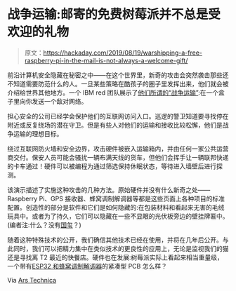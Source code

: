 # 战争运输:邮寄的免费树莓派并不总是受欢迎的礼物

> 原文：<https://hackaday.com/2019/08/19/warshipping-a-free-raspberry-pi-in-the-mail-is-not-always-a-welcome-gift/>

前沿计算机安全隐藏在秘密之中——在这个世界里，新奇的攻击会突然袭击那些还不知道需要防范什么的人。一旦某些策略在酷孩子的圈子里发挥出来，他们就会被介绍给世界其他地方。一个 IBM red 团队展示了[他们所谓的“战争运输”](https://securityintelligence.com/posts/package-delivery-cybercriminals-at-your-doorstep/):在一个盒子里向你发送一个敌对网络。

担心安全的公司已经学会保护他们的互联网访问入口。巡逻的警卫知道要寻找停在附近或反复绕场的潜在守卫。但是有些人对他们的运输和接收比较松懈，他们是战争运输的理想目标。

绕过互联网防火墙和安全边界，攻击硬件被嵌入运输箱内，并由任何一家公共运营商交付。保安人员可能会骚扰一辆布满天线的货车，但他们会挥手让一辆联邦快递的卡车通过！硬件可以被编程为通过筛选保持休眠状态，等待进入墙壁后进行探测。

该演示描述了实施这种攻击的几种方法。原始硬件并没有什么新奇之处——Raspberry Pi、GPS 接收器、蜂窝调制解调器等都是这些页面上各种项目的标准配置。创造性的部分是软件和它们是如何隐藏的:在包装材料和看起来无害的毛绒玩具中。或者为了持久，它们可以隐藏在一些不显眼的光伏板旁边的壁挂牌匾中。(编者注:什么？没有[国玺](https://hackaday.com/2015/12/08/theremins-bug/)？)

随着这种特殊技术的公开，我们确信其他技术已经在使用，并将在几年后公开。与此同时，我们可以把精力集中在类似技术的更良性的应用上，无论是监视我们的猫还是寻找离 T2 最近的快餐店。硬件也在发展:树莓派实际上看起来相当重量级，一个带有[ESP32 和蜂窝调制解调器](https://hackaday.com/2019/07/09/new-part-day-the-15-esp32-with-cellular/)的紧凑型 PCB 怎么样？

Via [Ars Technica](https://arstechnica.com/information-technology/2019/08/hack-in-the-box-hacking-into-companies-with-warshipping/)